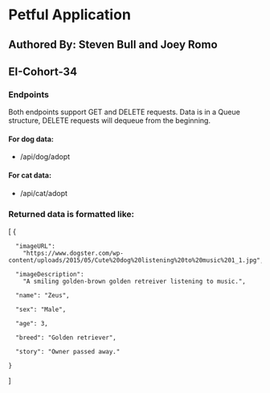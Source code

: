 # Petful Application
## Authored By: Steven Bull and Joey Romo
## EI-Cohort-34

### Endpoints
Both endpoints support GET and DELETE requests. Data is in a Queue structure, DELETE requests will dequeue from the beginning.
#### For dog data:
- /api/dog/adopt

#### For cat data:
- /api/cat/adopt

### Returned data is formatted like: 
[
  {

      "imageURL":
        "https://www.dogster.com/wp-content/uploads/2015/05/Cute%20dog%20listening%20to%20music%201_1.jpg",

      "imageDescription":
        "A smiling golden-brown golden retreiver listening to music.",

      "name": "Zeus",

      "sex": "Male",

      "age": 3,

      "breed": "Golden retriever",

      "story": "Owner passed away."

    }
]